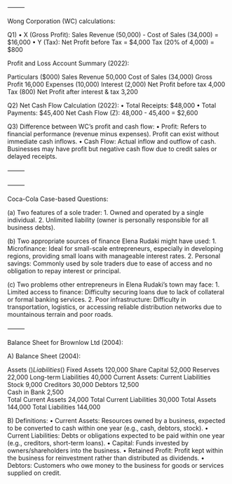 
⸻

Wong Corporation (WC) calculations:

Q1)
	•	X (Gross Profit):
Sales Revenue (50,000) - Cost of Sales (34,000) = $16,000
	•	Y (Tax):
Net Profit before Tax = $4,000
Tax (20% of 4,000) = $800

Profit and Loss Account Summary (2022):

Particulars	($000)
Sales Revenue	50,000
Cost of Sales	(34,000)
Gross Profit	16,000
Expenses	(10,000)
Interest	(2,000)
Net Profit before tax	4,000
Tax	(800)
Net Profit after interest & tax	3,200

Q2) Net Cash Flow Calculation (2022):
	•	Total Receipts: $48,000
	•	Total Payments: $45,400
Net Cash Flow (Z): 48,000 - 45,400 = $2,600

Q3) Difference between WC’s profit and cash flow:
	•	Profit: Refers to financial performance (revenue minus expenses). Profit can exist without immediate cash inflows.
	•	Cash Flow: Actual inflow and outflow of cash. Businesses may have profit but negative cash flow due to credit sales or delayed receipts.

⸻

⸻

Coca-Cola Case-based Questions:

(a) Two features of a sole trader:
	1.	Owned and operated by a single individual.
	2.	Unlimited liability (owner is personally responsible for all business debts).

(b) Two appropriate sources of finance Elena Rudaki might have used:
	1.	Microfinance: Ideal for small-scale entrepreneurs, especially in developing regions, providing small loans with manageable interest rates.
	2.	Personal savings: Commonly used by sole traders due to ease of access and no obligation to repay interest or principal.

(c) Two problems other entrepreneurs in Elena Rudaki’s town may face:
	1.	Limited access to finance: Difficulty securing loans due to lack of collateral or formal banking services.
	2.	Poor infrastructure: Difficulty in transportation, logistics, or accessing reliable distribution networks due to mountainous terrain and poor roads.

⸻

Balance Sheet for Brownlow Ltd (2004):

A) Balance Sheet (2004):

Assets	($)	Liabilities	($)
Fixed Assets	120,000	Share Capital	52,000
		Reserves	22,000
		Long-term Liabilities	40,000
Current Assets:		Current Liabilities	
Stock	9,000	Creditors	30,000
Debtors	12,500		
Cash in Bank	2,500		
Total Current Assets	24,000	Total Current Liabilities	30,000
Total Assets	144,000	Total Liabilities	144,000

B) Definitions:
	•	Current Assets: Resources owned by a business, expected to be converted to cash within one year (e.g., cash, debtors, stock).
	•	Current Liabilities: Debts or obligations expected to be paid within one year (e.g., creditors, short-term loans).
	•	Capital: Funds invested by owners/shareholders into the business.
	•	Retained Profit: Profit kept within the business for reinvestment rather than distributed as dividends.
	•	Debtors: Customers who owe money to the business for goods or services supplied on credit.
